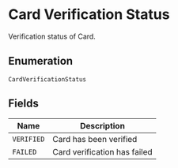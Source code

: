 
# Card Verification Status

Verification status of Card.

## Enumeration

`CardVerificationStatus`

## Fields

| Name | Description |
|  --- | --- |
| `VERIFIED` | Card has been verified |
| `FAILED` | Card verification has failed |

